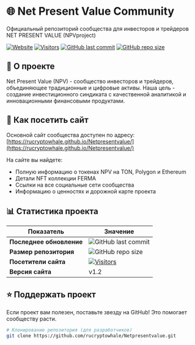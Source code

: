 # 🌐 Net Present Value Community

Официальный репозиторий сообщества для инвесторов и трейдеров NET PRESENT VALUE (NPVproject)

[![Website](https://img.shields.io/badge/🌐-Visit_Website-0088CC?style=for-the-badge)](https://rucryptowhale.github.io/Netpresentvalue/)
[![Visitors](https://visitor-badge.glitch.me/badge?page_id=rucryptowhale.Netpresentvalue&left_color=green&right_color=blue)](https://rucryptowhale.github.io/Netpresentvalue/)
[![GitHub last commit](https://img.shields.io/github/last-commit/rucryptowhale/Netpresentvalue?color=blue&label=Last%20Update)](https://github.com/rucryptowhale/Netpresentvalue/commits/main)
[![GitHub repo size](https://img.shields.io/github/repo-size/rucryptowhale/Netpresentvalue?label=Repo%20Size)](https://github.com/rucryptowhale/Netpresentvalue)

## 📌 О проекте

Net Present Value (NPV) - сообщество инвесторов и трейдеров, объединяющее традиционные и цифровые активы. Наша цель - создание инвестиционного синдиката с качественной аналитикой и инновационными финансовыми продуктами.

## 🚀 Как посетить сайт

Основной сайт сообщества доступен по адресу:  
[https://rucryptowhale.github.io/Netpresentvalue/](https://rucryptowhale.github.io/Netpresentvalue/)

На сайте вы найдете:
- Полную информацию о токенах NPV на TON, Polygon и Ethereum
- Детали NFT коллекции FERMA
- Ссылки на все социальные сети сообщества
- Информацию о ценностях и дорожной карте проекта

## 📊 Статистика проекта

| Показатель | Значение |
|------------|----------|
| **Последнее обновление** | ![GitHub last commit](https://img.shields.io/github/last-commit/rucryptowhale/Netpresentvalue?color=blue) |
| **Размер репозитория** | ![GitHub repo size](https://img.shields.io/github/repo-size/rucryptowhale/Netpresentvalue) |
| **Посетители сайта** | [![Visitors](https://visitor-badge.glitch.me/badge?page_id=rucryptowhale.Netpresentvalue)](https://rucryptowhale.github.io/Netpresentvalue/) |
| **Версия сайта** | v1.2 |

## ⭐ Поддержать проект

Если проект вам полезен, поставьте звезду на GitHub! Это помогает сообществу расти.

```bash
# Клонирование репозитория (для разработчиков)
git clone https://github.com/rucryptowhale/Netpresentvalue.git
